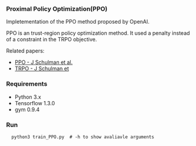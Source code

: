 ### Proximal Policy Optimization(PPO)

Impletementation of the PPO method proposed by OpenAI.

PPO is an trust-region policy optimization method. It used a penalty instead of a constraint in the TRPO objective.

Related papers:
- [PPO - J Schulman et al.](https://arxiv.org/abs/1707.06347)
- [TRPO - J Schulman et](https://arxiv.org/abs/1502.05477)

### Requirements
- Python 3.x
- Tensorflow 1.3.0
- gym 0.9.4

### Run
      python3 train_PPO.py  # -h to show avaliavle arguments
